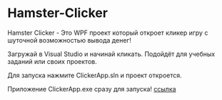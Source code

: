 # Hamster-Clicker
Hamster Clicker - Это WPF проект который откроет кликер игру с шуточной возможностью вывода денег!

Загружай в Visual Studio и начинай кликать.
Подойдёт для учебных заданий или своих проектов.

Для запуска нажмите ClickerApp.sln и проект откроется.

Приложение ClickerApp.exe сразу для запуска! [ссылка](https://github.com/Sergey0066/KIttyMems/releases/tag/KittyMemsExe)
